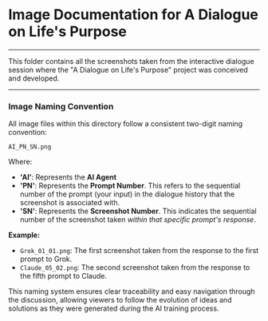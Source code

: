 
# Image Documentation for A Dialogue on Life's Purpose

---

This folder contains all the screenshots taken from the interactive dialogue session where the "A Dialogue on Life's Purpose" project was conceived and developed.

---

### Image Naming Convention

All image files within this directory follow a consistent two-digit naming convention:

`AI_PN_SN.png`

Where:

* **'AI'**: Represents the **AI Agent**
* **'PN'**: Represents the **Prompt Number**. This refers to the sequential number of the prompt (your input) in the dialogue history that the screenshot is associated with.
* **'SN'**: Represents the **Screenshot Number**. This indicates the sequential number of the screenshot taken *within that specific prompt's response*.

**Example:**

* `Grok_01_01.png`: The first screenshot taken from the response to the first prompt to Grok.
* `Claude_05_02.png`: The second screenshot taken from the response to the fifth prompt to Claude.

This naming system ensures clear traceability and easy navigation through the discussion, allowing viewers to follow the evolution of ideas and solutions as they were generated during the AI training process.
